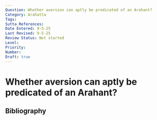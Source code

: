 ```yaml
---
Question: Whether aversion can aptly be predicated of an Arahant?
Category: Arahatta
Tags: 
Sutta References: 
Date Entered: 9-5-25
Last Revised: 9-5-25
Review Status: Not started
Level: 
Priority: 
Number: 
Draft: true
---
```


# Whether aversion can aptly be predicated of an Arahant?

## Bibliography

<!-- 

Notes:



-->